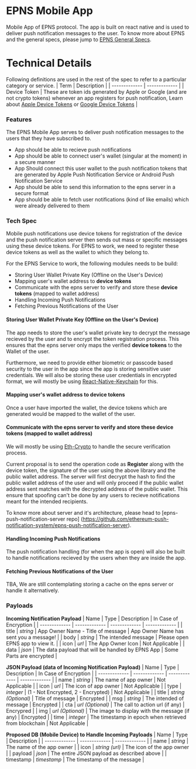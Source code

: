 # EPNS Mobile App
Mobile App of EPNS protocol. The app is built on react native and is used to deliver push notification messages to the user. To know more about EPNS and the general specs, please jump to [EPNS General Specs](https://github.com/ethereum-push-notification-system/epns-specs/blob/master/README.md).

# Technical Details
Following definitions are used in the rest of the spec to refer to a particular category or service.
| Term  | Description |
| ------------- | ------------- |
| Device Token | These are token ids generated by Apple or Google (and are not crypto tokens) whenever an app registers for push notification, Learn about [Apple Device Tokens](https://developer.apple.com/documentation/usernotifications/registering_your_app_with_apns) or [Google Device Tokens](https://developers.google.com/web/ilt/pwa/introduction-to-push-notifications) |

### Features
The EPNS Mobile App serves to deliver push notification messages to the users that they have subscribed to.
- App should be able to recieve push notifications
- App should be able to connect user's wallet (singular at the moment) in a secure manner
- App Should connect this user wallet to the push notification tokens that are generated by Apple Push Notification Service or Android Push Notification Service
- App should be able to send this information to the epns server in a secure format
- App should be able to fetch user notifications (kind of like emails) which were already delivered to them

### Tech Spec
Mobile push notifications use device tokens for registration of the device and the push notification server then sends out mass or specific messages using these device tokens. For EPNS to work, we need to register these device tokens as well as the wallet to which they belong to.

For the EPNS Service to work, the following modules needs to be build:
- Storing User Wallet Private Key (Offline on the User's Device)
- Mapping user's wallet address to **device tokens**
- Communicate with the epns server to verify and store these **device tokens** (mapped to wallet address)
- Handling Incoming Push Notifications
- Fetching Previous Notifications of the User

#### Storing User Wallet Private Key (Offline on the User's Device)
The app needs to store the user's wallet private key to decrypt the message recieved by the user and to encrypt the token registration process. This ensures that the epns server only maps the verified **device tokens** to the Wallet of the user.

Furthermore, we need to provide either biometric or passcode based security to the user in the app since the app is storing sensitive user credentials. We will also be storing these user credentials in encrypted format, we will mostly be using [React-Native-Keychain](https://github.com/oblador/react-native-keychain) for this.

#### Mapping user's wallet address to device tokens
Once a user have imported the wallet, the device tokens which are generated would be mapped to the wallet of the user.

#### Communicate with the epns server to verify and store these device tokens (mapped to wallet address)
We will mostly be using [Eth-Crypto](https://github.com/pubkey/eth-crypto) to handle the secure verification process.

Current proposal is to send the operation code as **Register** along with the device token, the signature of the user using the above library and the public wallet address. The server will first decrypt the hash to find the public wallet address of the user and will only proceed if the public wallet address sent matches with the decrypted address of the public wallet. This ensure that spoofing can't be done by any users to recieve notifications meant for the intended recipients.

To know more about server and it's architecture, please head to [epns-push-notification-server repo] (https://github.com/ethereum-push-notification-system/epns-push-notification-server).

#### Handling Incoming Push Notifications
The push notification handling (for when the app is open) will also be built to handle notifications recieved by the users when they are inside the app.

#### Fetching Previous Notifications of the User
TBA, We are still contemplating storing a cache on the epns server or handle it alternatively.

### Payloads
**Incoming Notification Payload**
| Name  | Type | Description | In Case of Encryption |
| ------------- | ------------- | ------------- |  ------------- |
| title | *string* | App Owner Name - Title of message | App Owner Name has sent you a message! |
| body | *string* | The intended message | Please open EPNS app to view it. |
| icon | *url* | The App Owner Icon | Not Applicable |
| data | *json* | The data payload that will be handled by EPNS App | Some Parts are encrypted |

**JSON Payload (data of Incoming Notification Payload)**
| Name  | Type | Description | In Case of Encryption |
| ------------- | ------------- | ------------- |  ------------- |
| name | *string* | The name of app owner | Not Applicable |
| icon | *url* | The icon of app owner | Not Applicable |
| type | *integer* | (1 - Not Encrypted, 2 - Encrypted) | Not Applicable |
| title | *string (Optional)* | Title of message | Encrypted |
| msg | *string* | The intended of message | Encrypted |
| cta | *url (Optional)* | The call to action url (if any) | Encrypred |
| img | *url (Optional)* | The image to display with the message (if any) | Encrypted |
| time | *integer* | The timestamp in epoch when retrieved from blockchain | Not Applicable |

**Proposed DB (Mobile Device) to Handle Incoming Payloads**
| Name  | Type | Description |
| ------------- | ------------- | ------------- |
| name | *string* | The name of the app owner |
| icon | *string (url)* | The icon of the app owner |
| payload | *json* | The entire JSON payload as described above |
| timestamp | *timestamp* | The timestamp of the message |

